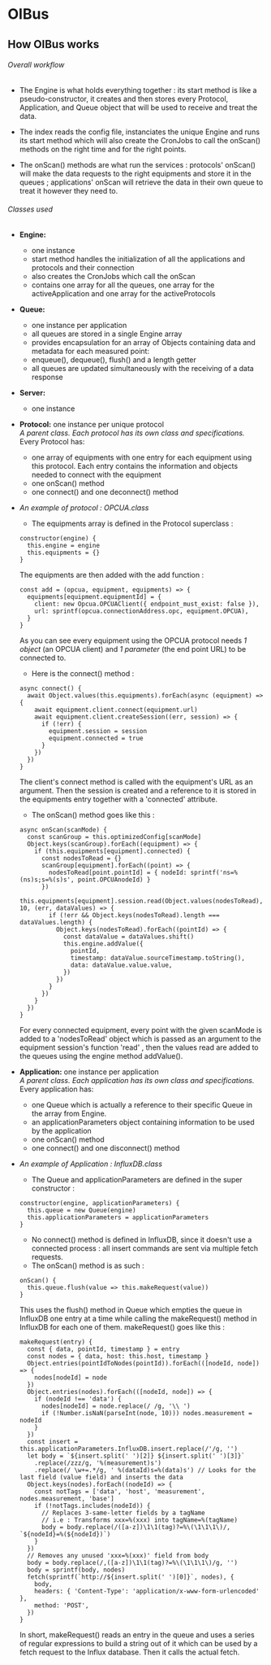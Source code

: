 # OIBus
## How OIBus works

###### Overall workflow

* The Engine is what holds everything together : its start method is like a pseudo-constructor, it creates and then stores every Protocol, Application, and Queue object that will be used to receive and treat the data.

* The index reads the config file, instanciates the unique Engine and runs its start method which will also create the CronJobs to call the onScan() methods on the right time and for the right points.

* The onScan() methods are what run the services : protocols' onScan() will make the data requests to the right equipments and store it in the queues ; applications' onScan will retrieve the data in their own queue to treat it however they need to.

###### Classes used


* **Engine:**  
  * one instance  
  * start method handles the initialization of all the applications and protocols and their connection  
  * also creates the CronJobs which call the onScan  
  * contains one array for all the queues, one array for the activeApplication and one array for the activeProtocols  

* **Queue:**  
  * one instance per application  
  * all queues are stored in a single Engine array  
  * provides encapsulation for an array of Objects containing data and metadata for each measured point:  
  * enqueue(), dequeue(), flush() and a length getter  
  * all queues are updated simultaneously with the receiving of a data response  

* **Server:**  
  * one instance

* **Protocol:** one instance per unique protocol  
*A parent class. Each protocol has its own class and specifications.*  
Every Protocol has:  
  * one array of equipments with one entry for each equipment using this protocol. Each entry contains the information and objects needed to connect with the equipment  
  * one onScan() method  
  * one connect() and one deconnect() method  


* *An example of protocol : OPCUA.class*
  * The equipments array is defined in the Protocol superclass :
  ```
  constructor(engine) {
    this.engine = engine
    this.equipments = {}
  }
  ```
  The equipments are then added with the add function :  
  ```
  const add = (opcua, equipment, equipments) => {
    equipments[equipment.equipmentId] = {
      client: new Opcua.OPCUAClient({ endpoint_must_exist: false }),
      url: sprintf(opcua.connectionAddress.opc, equipment.OPCUA),
    }
  } 
  ```
  As you can see every equipment using the OPCUA protocol needs *1 object* (an OPCUA client) and *1 parameter* (the end point URL) to be connected to.
  * Here is the connect() method :
  ```
  async connect() {
    await Object.values(this.equipments).forEach(async (equipment) => {
      await equipment.client.connect(equipment.url)
      await equipment.client.createSession((err, session) => {
        if (!err) {
          equipment.session = session
          equipment.connected = true
        }
      })
    })
  }
  ```
  The client's connect method is called with the equipment's URL as an argument. Then the session is created and a reference to it is stored in the equipments entry together with a 'connected' attribute.  
  * The onScan() method goes like this :  
  ```
  async onScan(scanMode) {
    const scanGroup = this.optimizedConfig[scanMode]
    Object.keys(scanGroup).forEach((equipment) => {
      if (this.equipments[equipment].connected) {
        const nodesToRead = {}
        scanGroup[equipment].forEach((point) => {
          nodesToRead[point.pointId] = { nodeId: sprintf('ns=%(ns)s;s=%(s)s', point.OPCUAnodeId) }
        })
        this.equipments[equipment].session.read(Object.values(nodesToRead), 10, (err, dataValues) => {
          if (!err && Object.keys(nodesToRead).length === dataValues.length) {
            Object.keys(nodesToRead).forEach((pointId) => {
              const dataValue = dataValues.shift()
              this.engine.addValue({
                pointId,
                timestamp: dataValue.sourceTimestamp.toString(),
                data: dataValue.value.value,
              })
            })
          }
        })
      }
    })
  }
  ```
  For every connected equipment, every point with the given scanMode is added to a 'nodesToRead' object which is passed as an argument to the equipment session's function 'read' , then the values read are added to the queues using the engine method addValue().


* **Application:** one instance per application  
*A parent class. Each application has its own class and specifications.*  
Every application has:   
  * one Queue which is actually a reference to their specific Queue in the array from Engine.  
  * an applicationParameters object containing information to be used by the application  
  * one onScan() method  
  * one connect() and one disconnect() method  


* *An example of Application : InfluxDB.class*
  * The Queue and applicationParameters are defined in the super constructor :
  ```
  constructor(engine, applicationParameters) {
    this.queue = new Queue(engine)
    this.applicationParameters = applicationParameters
  }
  ```
  * No connect() method is defined in InfluxDB, since it doesn't use a connected process : all insert commands are sent via multiple fetch requests.
  * The onScan() method is as such :
  ```
  onScan() {
    this.queue.flush(value => this.makeRequest(value))
  }
  ```
  This uses the flush() method in Queue which empties the queue in InfluxDB one entry at a time while calling the makeRequest() method in InfluxDB for each one of them. makeRequest() goes like this :
  ```
  makeRequest(entry) {
    const { data, pointId, timestamp } = entry
    const nodes = { data, host: this.host, timestamp }
    Object.entries(pointIdToNodes(pointId)).forEach(([nodeId, node]) => {
      nodes[nodeId] = node
    })
    Object.entries(nodes).forEach(([nodeId, node]) => {
      if (nodeId !== 'data') {
        nodes[nodeId] = node.replace(/ /g, '\\ ')
        if (!Number.isNaN(parseInt(node, 10))) nodes.measurement = nodeId
      }
    })
    const insert = this.applicationParameters.InfluxDB.insert.replace(/'/g, '')
    let body = `${insert.split(' ')[2]} ${insert.split(' ')[3]}`
      .replace(/zzz/g, '%(measurement)s')
      .replace(/ \w+=.*/g, ' %(dataId)s=%(data)s') // Looks for the last field (value field) and inserts the data
    Object.keys(nodes).forEach((nodeId) => {
      const notTags = ['data', 'host', 'measurement', nodes.measurement, 'base']
      if (!notTags.includes(nodeId)) {
        // Replaces 3-same-letter fields by a tagName
        // i.e : Transforms xxx=%(xxx) into tagName=%(tagName)
        body = body.replace(/([a-z])\1\1(tag)?=%\(\1\1\1\)/, `${nodeId}=%(${nodeId})`)
      }
    })
    // Removes any unused 'xxx=%(xxx)' field from body
    body = body.replace(/,([a-z])\1\1(tag)?=%\(\1\1\1\)/g, '')
    body = sprintf(body, nodes)
    fetch(sprintf(`http://${insert.split(' ')[0]}`, nodes), {
      body,
      headers: { 'Content-Type': 'application/x-www-form-urlencoded' },
      method: 'POST',
    })
  }
  ```
  In short, makeRequest() reads an entry in the queue and uses a series of regular expressions to build a string out of it which can be used by a fetch request to the Influx database. Then it calls the actual fetch.
